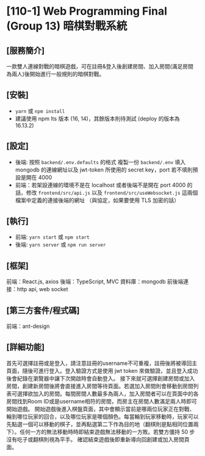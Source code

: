 # [110-1] Web Programming Final (Group 13)  暗棋對戰系統

## [服務簡介]
一款雙人連線對戰的暗棋遊戲，可在註冊&登入後創建房間、加入房間(滿足房間為兩人)後開始進行一般規則的暗棋對戰。

## [安裝]
* `yarn` 或 `npm install`
* 建議使用 npm lts 版本 (16, 14)，其餘版本則待測試 (deploy 的版本為 16.13.2)

## [設定]
* 後端: 按照 `backend/.env.defaults` 的格式 複製一份 `backend/.env` 填入 mongodb 的連線網址以及 jwt-token 所使用的 secret key，port 若不填則預設是開在 4000
* 前端：若架設連線的環境不是在 localhost 或者後端不是開在 port 4000 的話，修改 `frontend/src/api.js` 以及 `frontend/src/useWebsocket.js` 這兩個檔案中定義的連接後端的網址 （與協定，如果要使用 TLS 加密的話）
 
## [執行]
* 前端: `yarn start` 或 `npm start`
* 後端: `yarn server` 或 `npm run server`

## [框架]
前端：React.js, axios
後端：TypeScript, MVC
資料庫：mongodb
前後端連接：http api, web socket

## [第三方套件/程式碼]
前端：ant-design

## [詳細功能]
首先可選擇註冊或是登入，請注意註冊的username不可重複，註冊後將被導回主頁面，隨後可進行登入。登入驗證方式是使用 jwt token 來做驗證，並且登入成功後會紀錄在瀏覽器中讓下次開啟時會自動登入。
接下來就可選擇創建房間或加入房間，創建新房間後將會直接進入房間等待頁面。若選加入房間則會移動到房間列表可選擇欲加入的房間。每間房間人數最多為兩人，加入房間者可以在頁面中的各房間找到Room ID或是username相符的房間，而房主在房間人數滿足兩人時即可開始遊戲。
開始遊戲後進入棋盤頁面，其中會顯示當前是哪兩位玩家正在對戰、輪到哪位玩家的回合，以及哪位玩家是哪個顏色。每當輪到玩家移動時，玩家可以先點選一個可以移動的棋子，並再點選第二下作為目的地（翻棋則是點相同位置兩下）。任何一方的無法移動時時即結束遊戲無法移動的一方敗。若雙方僵持 50 步沒有吃子或翻棋則視為平手。
確認結束遊戲後即重新導向回創建或加入房間頁面。
